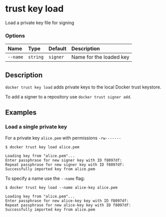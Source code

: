 # trust key load

<!---MARKER_GEN_START-->
Load a private key file for signing

### Options

| Name     | Type     | Default  | Description             |
|:---------|:---------|:---------|:------------------------|
| `--name` | `string` | `signer` | Name for the loaded key |


<!---MARKER_GEN_END-->

## Description

`docker trust key load` adds private keys to the local Docker trust keystore.

To add a signer to a repository use `docker trust signer add`.

## Examples

### Load a single private key

For a private key `alice.pem` with permissions `-rw-------`

```console
$ docker trust key load alice.pem

Loading key from "alice.pem"...
Enter passphrase for new signer key with ID f8097df:
Repeat passphrase for new signer key with ID f8097df:
Successfully imported key from alice.pem
```

To specify a name use the `--name` flag:

```console
$ docker trust key load --name alice-key alice.pem

Loading key from "alice.pem"...
Enter passphrase for new alice-key key with ID f8097df:
Repeat passphrase for new alice-key key with ID f8097df:
Successfully imported key from alice.pem
```

